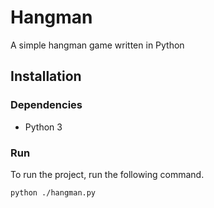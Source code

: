 # Hangman

A simple hangman game written in Python

## Installation

### Dependencies

- Python 3

### Run

To run the project, run the following command.

```
python ./hangman.py
```

